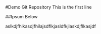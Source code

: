 #Demo Git Repository
This is the first line
 
 
 
##Ipsum Below
 
 aslkdjfhlkasdjfhilajsdflkjasldfkjlaskdjflkasjdf